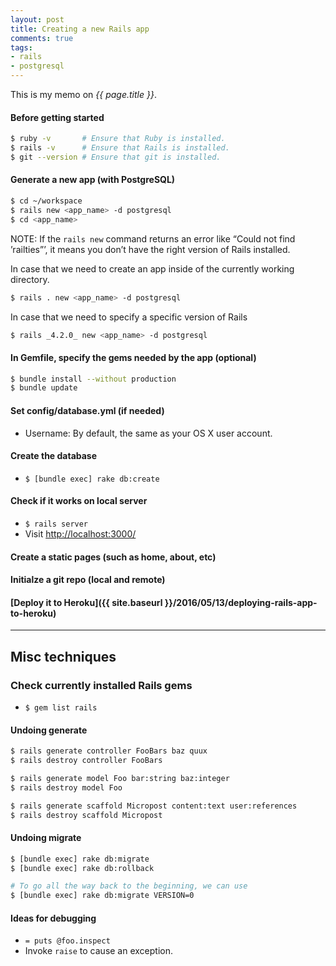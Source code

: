 ```yaml
---
layout: post
title: Creating a new Rails app
comments: true
tags:
- rails
- postgresql
---
```


This is my memo on *{{ page.title }}*.


#### Before getting started
```bash
$ ruby -v       # Ensure that Ruby is installed.
$ rails -v      # Ensure that Rails is installed.
$ git --version # Ensure that git is installed.
```

#### Generate a new app (with PostgreSQL)
```bash
$ cd ~/workspace
$ rails new <app_name> -d postgresql
$ cd <app_name>
```

NOTE: If the `rails new` command returns an error like “Could not find ’railties”’, it
means you don’t have the right version of Rails installed.

In case that we need to create an app inside of the currently working directory.

```bash
$ rails . new <app_name> -d postgresql
```

In case that we need to specify a specific version of Rails

```bash
$ rails _4.2.0_ new <app_name> -d postgresql
```

#### In Gemfile, specify the gems needed by the app (optional)

```bash
$ bundle install --without production
$ bundle update
```

#### Set config/database.yml (if needed)
- Username: By default, the same as your OS X user account.

#### Create the database
- `$ [bundle exec] rake db:create`

#### Check if it works on local server
- `$ rails server`
- Visit [http://localhost:3000/](http://localhost:3000/)

#### Create a static pages (such as home, about, etc)

#### Initialze a git repo (local and remote)

#### [Deploy it to Heroku]({{ site.baseurl }}/2016/05/13/deploying-rails-app-to-heroku)

---

## Misc techniques

### Check currently installed Rails gems
- `$ gem list rails`

#### Undoing generate

```bash
$ rails generate controller FooBars baz quux
$ rails destroy controller FooBars

$ rails generate model Foo bar:string baz:integer
$ rails destroy model Foo

$ rails generate scaffold Micropost content:text user:references
$ rails destroy scaffold Micropost
```

#### Undoing migrate

```bash
$ [bundle exec] rake db:migrate
$ [bundle exec] rake db:rollback

# To go all the way back to the beginning, we can use
$ [bundle exec] rake db:migrate VERSION=0
```

#### Ideas for debugging

- `= puts @foo.inspect`
- Invoke `raise` to cause an exception.
